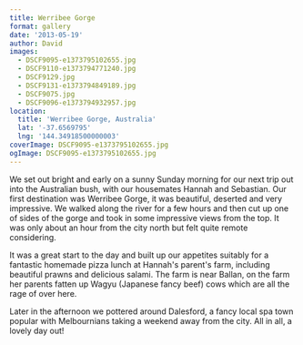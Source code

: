 ```yaml
---
title: Werribee Gorge
format: gallery
date: '2013-05-19'
author: David
images:
  - DSCF9095-e1373795102655.jpg
  - DSCF9110-e1373794771240.jpg
  - DSCF9129.jpg
  - DSCF9131-e1373794849189.jpg
  - DSCF9075.jpg
  - DSCF9096-e1373794932957.jpg
location:
  title: 'Werribee Gorge, Australia'
  lat: '-37.6569795'
  lng: '144.34918500000003'
coverImage: DSCF9095-e1373795102655.jpg
ogImage: DSCF9095-e1373795102655.jpg
---
```

We set out bright and early on a sunny Sunday morning for our next trip out into the Australian bush, with our housemates Hannah and Sebastian. Our first destination was Werribee Gorge, it was beautiful, deserted and very impressive. We walked along the river for a few hours and then cut up one of sides of the gorge and took in some impressive views from the top. It was only about an hour from the city north but felt quite remote considering.

It was a great start to the day and built up our appetites suitably for a fantastic homemade pizza lunch at Hannah's parent's farm, including beautiful prawns and delicious salami. The farm is near Ballan, on the farm her parents fatten up Wagyu (Japanese fancy beef) cows which are all the rage of over here.

Later in the afternoon we pottered around Dalesford, a fancy local spa town popular with Melbournians taking a weekend away from the city. All in all, a lovely day out!
